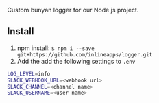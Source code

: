 Custom bunyan logger for our Node.js project.

## Install

1. npm install: `$ npm i --save git+https://github.com/inlineapps/logger.git`
2. Add the add the following settings to `.env`
  ```bash
  LOG_LEVEL=info
  SLACK_WEBHOOK_URL=<webhook url>
  SLACK_CHANNEL=<channel name>
  SLACK_USERNAME=<user name>
  ```
